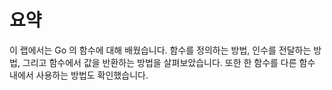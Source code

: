 # 요약

이 랩에서는 Go 의 함수에 대해 배웠습니다. 함수를 정의하는 방법, 인수를 전달하는 방법, 그리고 함수에서 값을 반환하는 방법을 살펴보았습니다. 또한 한 함수를 다른 함수 내에서 사용하는 방법도 확인했습니다.
